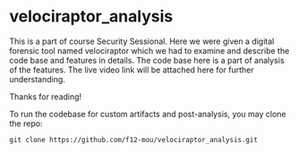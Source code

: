 # velociraptor_analysis
This is a part of course Security Sessional. Here we were given a digital forensic tool named velociraptor which we had to examine and describe the code base and features in details. The code base here is a part of analysis of the features. The live video link will be attached here for further understanding. 

Thanks for reading!

To run the codebase for custom artifacts and post-analysis, you may clone the repo:
```markdown
git clone https://github.com/f12-mou/velociraptor_analysis.git
